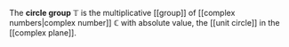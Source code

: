The **circle group** $\mathbb{T}$ is the multiplicative [[group]] of [[complex numbers|complex number]] $\mathbb{C}$ with absolute value, the [[unit circle]] in the [[complex plane]].